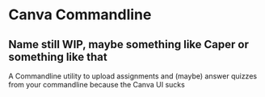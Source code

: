 # Canva Commandline
## Name still WIP, maybe something like Caper or something like that

A Commandline utility to upload assignments and (maybe) answer quizzes from your commandline because the Canva UI sucks
